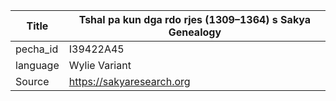 |Title | Tshal pa kun dga rdo rjes (1309–1364) s Sakya Genealogy 
| --- | --- 
|pecha_id | I39422A45
|language | Wylie Variant
|Source | https://sakyaresearch.org